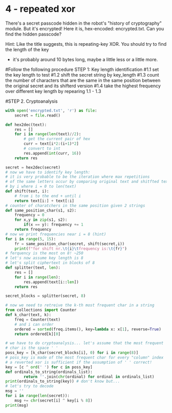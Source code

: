 # 4 - repeated xor

There's a secret passcode hidden in the robot's "history of cryptography" module.
But it's encrypted! Here it is, hex-encoded: encrypted.txt. Can you find the hidden passcode?

Hint:
Like the title suggests, this is repeating-key XOR. You should try to find the length of the key

- it's probably around 10 bytes long, maybe a little less or a little more.

#Follow the following procedure
STEP 1: Key length identification
#1.1 set the key length to test
#1.2 shift the secret string by key_length
#1.3 count the number of characters that are the same in the same position
between the original secret and its shifterd version
#1.4 take the highest frequency over different key length by repearing 1.1 - 1.3

#STEP 2. Cryptoanalysis

```python
with open('encrypted.txt', 'r') as file:
    secret = file.read()

def hex2dec(text):
    res = []
    for i in range(len(text)//2):
        # get the current pair of hex
        curr = text[i*2:(i+1)*2]
        # convert to int
        res.append(int(curr, 16))
    return res

secret = hex2dec(secret)
# now we have to identify key length:
# it is very probable to be the iteration where max repetitions
# of the same letters occur by comparing original text and shitfted text
# by i where i = 0 to len(text)
def shift(text, i):
    # from i to the end + until i
    return text[i:] + text[:i]
# counter of charatchers in the same position given 2 strings
def same_position_char(s1, s2):
    frequency = 0
    for x,y in zip(s1, s2): 
        if(x == y): frequency += 1
    return frequency
# now we print frequencies near i = 8 (hint)
for i in range(5, 15):
    fr = same_position_char(secret, shift(secret,i))
    print(f"for shift nr.\t{i}\tfrequency is:\t{fr}")
# ferquency is the most on 8! ~250
# let's now assume key length is 8
# let's split ciphertext in blocks of 8
def splitter(text, len):
    res = []
    for i in range(len):
        res.append(text[i::len])
    return res

secret_blocks = splitter(secret, 8)

# now we need to retreive the k-th most frequent char in a string
from collections import Counter
def k_char(text, k):
    freq = Counter(text)
    # and i can order
    ordered = sorted(freq.items(), key=lambda x: x[1], reverse=True)
    return ordered[k][0]

# we have to do cryptoanalysis... let's assume that the most frequent
# char is the space ' '
poss_key = [k_char(secret_blocks[i], 0) for i in range(8)]
# poss_key is made of the most frequent char for every "column" index
# a reverted xor is sufficient if the assumption of ' ' correct!
key = [c ^ ord(' ') for c in poss_key]
def ordinals_to_string(ordinals_list):
		return ''.join(chr(ordinal) for ordinal in ordinals_list)
print(ordinals_to_string(key)) # don't know but...
# let's try to decode
msg = ''
for i in range(len(secret)):
    msg += chr(secret[i] ^ key[i % 8])
print(msg)
```